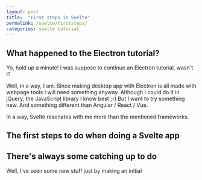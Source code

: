 ```yaml
---
layout: post
title:  "First steps in Svelte"
permalink: /svelte/firststeps/
categories: svelte tutorial
---
```


## What happened to the Electron tutorial?

Yo, hold up a minute! I was suppose to continue an Electron tutorial, wasn't I?

Well, in a way, I am. Since making desktop app with Electron is all made with webpage tools I will need something anyway. Although I could do it in jQuery, the JavaScript library I know best ;-) But I want to try something new. And something different than Angular / React / Vue.

In a way, Svelte resonates with me more than the mentioned frameworks. 

## The first steps to do when doing a Svelte app



## There's always some catching up to do

Well, I've seen some new stuff just by making an initial 